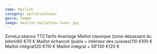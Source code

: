 ```yaml
---
name: Maillot
category: epilationlaser
genre: femme
image: maillot-epilation-laser.jpg
---
```

<div class="grid grid-cols-3 gap-4 sm:text-base text-sm  max-w-[850px] text-center border border-black px-6 sm:px-12 py-8 mx-auto">
<span class="font-bold text-left">Zone</span><span class="font-bold">La séance TTC</span><span class="font-bold">Tarifs Avantage</span>
<span class="text-left">Maillot classique (zone dépassant du bikini)</span><span>80 €</span><span>70 €</span>
<span class="text-left">Maillot échancré (pubis + intérieur des cuisses)</span><span>110 €</span><span>100 €</span>
<span class="text-left">Maillot intégral</span><span>120 €</span><span>110 €</span>
<span class="text-left">Maillot intégral + SIF</span><span>130 €</span><span>120 €</span>
</div>